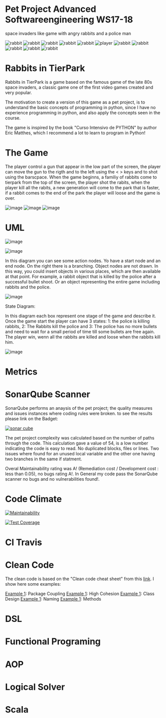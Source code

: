 # Pet Project Advanced Softwareengineering WS17-18
space invaders like game with angry rabbits and a police man

![rabbit](images/rabbit.png)
![rabbit](images/rabbit.png)
![rabbit](images/rabbit.png)
![rabbit](images/rabbit.png)
![rabbit](images/rabbit.png)
![player](images/player.png)
![rabbit](images/rabbit.png)
![rabbit](images/rabbit.png)
![rabbit](images/rabbit.png)
![rabbit](images/rabbit.png)
![rabbit](images/rabbit.png)

# Rabbits in TierPark 

Rabbits in TierPark is a game based on the famous game of the late 80s space invaders, a classic game one of the first video games created and very popular.

The motivation to create a version of this game as a pet project, is to understand the basic concepts of programming in python, since I have no experience programming in python, and also apply the concepts seen in the course.

The game is inspired by the book "Curso Intensivo de PYTHON" by author Eric Matthes, which I recommend a lot to learn to program in Python!

# The Game

The player control a gun that appear in the low part of the screen, the player can move the gun to the rigth and to the left using the < > keys and to shot using the barscpace. When the game beginns, a familiy of rabbits come to tierpark from the top of the screen, the player shot the rabits, when the player kill all the rabits, a new generation will come to the park that is faster, if a rabbit comes to the end of the park the player will loose and the game is over.


![image](images/Screenshot1.png)
![image](images/Screenshot2.png)
![image](images/Screenshot3.png)


# UML

![image](images/uml_1.png)

![image](images/uml_2.png)

In this diagram you can see some action nodes. Yo have a start node and an end node. 
On the right there is a branching. Object nodes are not drawn. In this way, you could insert objects in various places, which are
then available at that point. For example, a rabbit object that is killed by the police after a successful bullet shoot. Or
an object representing the entire game including rabbits and the police.

![image](images/uml_3.png)

State Diagram:

In this diagram each box represent one stage of the game  and describe it. Once the game start the player can have 3 states: 1: the police is killing rabbits, 2: The Rabbits kill the police and 3: The police has no more bullets and need to wait for a small period of time till some bullets are free again. The player win, wenn all the rabbits are killed and  loose when the rabbits kill him. 

![image](images/uml_4.png)

# Metrics

# SonarQube Scanner

SonarQube performs an anaysis of the pet project; the quality measures and issues instances where coding rules were broken. to see the results please link on the Badget:


[![sonar cube]( https://sonarcloud.io/api/project_badges/measure?project=Sonar_PetProject&metric=alert_status)](https://sonarcloud.io/dashboard?id=Sonar_PetProject)


The pet project complexity was calculated based on the number of paths through the code. This calculation gave a value of 54, is a low number indicating the code is easy to read. No duplicated blocks, files or lines. Two issues where found for an unused local variable and the other one having two branches in the same if statment. 

Overal Maintainability rating was A! (Remediation cost / Development cost : less than 0.05), no bugs rating A!. In General my code pass the SonarQube scanner no bugs and no vulnerabilities found!. 

# Code Climate

[![Maintainability](https://api.codeclimate.com/v1/badges/1a4ffcfcfc01fc55c1e8/maintainability)](https://codeclimate.com/github/tatacoa/petproject/maintainability)

[![Test Coverage](https://api.codeclimate.com/v1/badges/1a4ffcfcfc01fc55c1e8/test_coverage)](https://codeclimate.com/github/tatacoa/petproject/test_coverage)

# CI Travis

# Clean Code

The clean code is based on the "Clean code cheat sheet" from this [link](https://www.planetgeek.ch/wp-content/uploads/2013/06/Clean-Code-V2.2.pdf). I show here some examples:

[Example 1](): Package Coupling
[Example 1](): High Cohesion
[Example 1](): Class Design
[Example 1](): Naming
[Example 1](): Methods

# DSL

# Functional Programing

# AOP

# Logical Solver

# Scala

